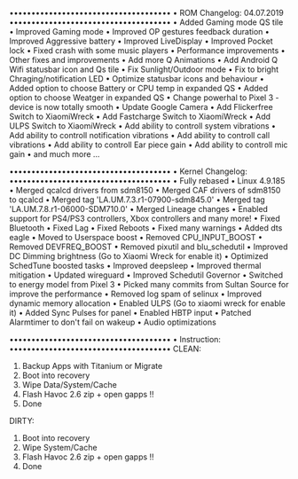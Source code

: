 •••••••••••••••••••••••••••••••••••••
• ROM Changelog: 04.07.2019
•••••••••••••••••••••••••••••••••••••
• Added Gaming mode QS tile
• Improved Gaming mode
• Improved OP gestures feedback duration
• Improved Aggressive battery
• Improved LiveDisplay
• Improved Pocket lock
• Fixed crash with some music players
• Performance improvements
• Other fixes and improvements
• Add more Q Animations
• Add Android Q Wifi statusbar icon and Qs tile
• Fix Sunlight/Outdoor mode
• Fix to bright Chraging/notification LED
• Optimize statusbar icons and behaviour
• Added option to choose Battery or CPU temp in expanded QS 
• Added option to choose Weatger in expanded QS 
• Change powerhal to Pixel 3 - device is now totally smooth
• Update Google Camera
• Add Flickerfree Switch to XiaomiWreck
• Add Fastcharge Switch to XiaomiWreck
• Add ULPS Switch to XiaomiWreck
• Add ability to controll system vibrations 
• Add ability to controll notification vibrations 
• Add ability to controll call vibrations 
• Add ability to controll Ear piece gain 
• Add ability to controll mic gain 
• and much more ...
 
•••••••••••••••••••••••••••••••••••••
• Kernel Changelog: 
•••••••••••••••••••••••••••••••••••••
• Fully rebased
• Linux 4.9.185
• Merged qcalcd drivers from sdm8150
• Merged CAF drivers of sdm8150 to qcalcd
• Merged tag 'LA.UM.7.3.r1-07900-sdm845.0'
• Merged tag 'LA.UM.7.8.r1-06000-SDM710.0'
• Merged Lineage changes
• Enabled support for PS4/PS3 controllers, Xbox controllers and many more!
• Fixed Bluetooth
• Fixed Lag
• Fixed Reboots
• Fixed many warnings
• Added dts eagle
• Moved to Userspace boost
• Removed CPU_INPUT_BOOST
• Removed DEVFREQ_BOOST
• Removed pixutil and blu_schedutil
• Improved DC Dimming brightness (Go to Xiaomi Wreck for enable it)
• Optimized SchedTune boosted tasks
• Improved deepsleep
• Improved thermal mitigation
• Updated wireguard
• Improved Schedutil Governor
• Switched to energy model from Pixel 3
• Picked many commits from Sultan Source for improve the performance
• Removed log spam of selinux
• Improved dynamic memory allocation
• Enabled ULPS (Go to xiaomi wreck for enable it)
• Added Sync Pulses for panel
• Enabled HBTP input
• Patched Alarmtimer to don't fail on wakeup
• Audio optimizations

•••••••••••••••••••••••••••••••••••••
• Instruction:
•••••••••••••••••••••••••••••••••••••
CLEAN:

1. Backup Apps with Titanium or Migrate
2. Boot into recovery 
3. Wipe Data/System/Cache
4. Flash Havoc 2.6 zip +  open gapps !! 
5. Done

DIRTY:

1. Boot into recovery 
2. Wipe System/Cache
3. Flash Havoc 2.6 zip + open gapps !! 
4. Done


